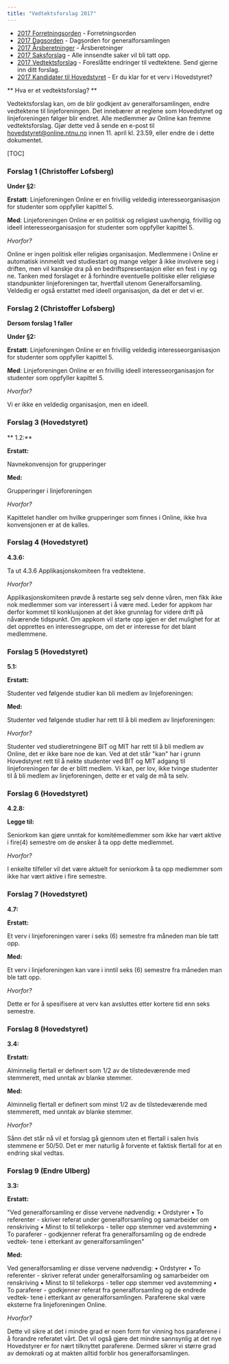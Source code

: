 ```yaml
---
title: "Vedtektsforslag 2017"
---
```


* [2017 Forretningsorden](/wiki/online/generalforsamlingen/2017/forretningsorden) - Forretningsorden
* [2017 Dagsorden](/wiki/online/generalforsamlingen/2017/dagsorden) - Dagsorden for generalforsamlingen
* [2017 Årsberetninger](/wiki/online/generalforsamlingen/2017/aarsberetninger) - Årsberetninger
* [2017 Saksforslag](/wiki/online/generalforsamlingen/2017/saksforslag) - Alle innsendte saker vil bli tatt opp.
* [2017 Vedtektsforslag](/wiki/online/generalforsamlingen/2017/vedtekstforslag) - Foreslåtte endringer til vedtektene. Send gjerne inn ditt forslag.
* [2017 Kandidater til Hovedstyret](/wiki/online/generalforsamlingen/2017/valg) - Er du klar for et verv i Hovedstyret?

** Hva er et vedtektsforslag? **

Vedtektsforslag kan, om de blir godkjent av generalforsamlingen, endre vedtektene til linjeforeningen. Det innebærer at reglene som Hovedstyret og linjeforeningen følger blir endret. Alle medlemmer av Online kan fremme vedtektsforslag. Gjør dette ved å sende en e-post til hovedstyret@online.ntnu.no innen 11. april kl. 23.59, eller endre de i dette dokumentet. 

[TOC]


### Forslag 1 (Christoffer Lofsberg)

**Under §2:**

**Erstatt**:
Linjeforeningen Online er en frivillig veldedig interesseorganisasjon for studenter som oppfyller kapittel 5. 

**Med**:
Linjeforeningen Online er en politisk og religiøst uavhengig, frivillig og ideell interesseorganisasjon for studenter som oppfyller kapittel 5.

_Hvorfor?_

Online er ingen politisk eller religiøs organisasjon. Medlemmene i Online er automatisk innmeldt ved studiestart og mange velger å ikke involvere seg i driften, men vil kanskje dra på en bedriftspresentasjon eller en fest i ny og ne. Tanken med forslaget er å forhindre eventuelle politiske eller religiøse standpunkter linjeforeningen tar, hvertfall utenom Generalforsamling. Veldedig er også erstattet med ideell organisasjon, da det er det vi er.

### Forslag 2 (Christoffer Lofsberg)

**Dersom forslag 1 faller**   

**Under §2:**

**Erstatt**:
Linjeforeningen Online er en frivillig veldedig interesseorganisasjon for studenter som oppfyller kapittel 5. 

**Med**:
Linjeforeningen Online er en frivillig ideell interesseorganisasjon for studenter som oppfyller kapittel 5. 

_Hvorfor?_

Vi er ikke en veldedig organisasjon, men en ideell.

### Forslag 3 (Hovedstyret)

** 1.2:**

**Erstatt:**

Navnekonvensjon for grupperinger

**Med:**

Grupperinger i linjeforeningen

_Hvorfor?_

Kapittelet handler om hvilke grupperinger som finnes i Online, ikke hva konvensjonen er at de kalles.

### Forslag 4 (Hovedstyret)

**4.3.6:**

Ta ut 4.3.6 Applikasjonskomiteen fra vedtektene.

_Hvorfor?_

Applikasjonskomiteen prøvde å restarte seg selv denne våren, men fikk ikke nok medlemmer som var interessert i å være med. Leder for appkom har derfor kommet til konklusjonen at det ikke grunnlag for videre drift på nåværende tidspunkt. Om appkom vil starte opp igjen er det mulighet for at det opprettes en interessegruppe, om det er interesse for det blant medlemmene.

### Forslag 5 (Hovedstyret)

**5.1:**

**Erstatt:**

Studenter ved følgende studier kan bli medlem av linjeforeningen:

**Med:**

Studenter ved følgende studier har rett til å bli medlem av linjeforeningen:

_Hvorfor?_

Studenter ved studieretningene BIT og MIT har rett til å bli medlem av Online, det er ikke bare noe de kan. Ved at det står "kan" har i grunn Hovedstyret rett til å nekte studenter ved BIT og MIT adgang til linjeforeningen før de er blitt medlem. Vi kan, per lov, ikke tvinge studenter til å bli medlem av linjeforeningen, dette er et valg de må ta selv.

### Forslag 6 (Hovedstyret)

**4.2.8:**

**Legge til:**

Seniorkom kan gjøre unntak for komitémedlemmer som ikke har vært aktive i fire(4) semestre om de ønsker å ta opp dette medlemmet.

_Hvorfor?_

I enkelte tilfeller vil det være aktuelt for seniorkom å ta opp medlemmer som ikke har vært aktive i fire semestre.

### Forslag 7 (Hovedstyret)

**4.7:**

**Erstatt:**

Et verv i linjeforeningen varer i seks (6) semestre fra måneden man ble tatt opp.

**Med:**

Et verv i linjeforeningen kan vare i inntil seks (6) semestre fra måneden man ble tatt opp.

_Hvorfor?_

Dette er for å spesifisere at verv kan avsluttes etter kortere tid enn seks semestre.

### Forslag 8 (Hovedstyret)

**3.4:**

**Erstatt:**

Alminnelig flertall er definert som 1/2 av de tilstedeværende med stemmerett, med unntak av blanke stemmer.

**Med:**

Alminnelig flertall er definert som minst 1/2 av de tilstedeværende med stemmerett, med unntak av blanke stemmer.

_Hvorfor?_

Sånn det står nå vil et forslag gå gjennom uten et flertall i salen hvis stemmene er 50/50. Det er mer naturlig å forvente et faktisk flertall for at en endring skal vedtas.


### Forslag 9 (Endre Ulberg)

**3.3:**

**Erstatt:**

"Ved generalforsamling er disse vervene nødvendig:
• Ordstyrer
• To referenter - skriver referat under generalforsamling og samarbeider om renskriving
• Minst to til tellekorps - teller opp stemmer ved avstemming
• To paraferer - godkjenner referat fra generalforsamling og de endrede vedtek-
tene i etterkant av generalforsamlingen"


**Med:**

Ved generalforsamling er disse vervene nødvendig:
• Ordstyrer
• To referenter - skriver referat under generalforsamling og samarbeider om renskriving
• Minst to til tellekorps - teller opp stemmer ved avstemming
• To paraferer - godkjenner referat fra generalforsamling og de endrede vedtek-
tene i etterkant av generalforsamlingen. Paraferene skal være eksterne fra linjeforeningen Online.

_Hvorfor?_

Dette vil sikre at det i mindre grad er noen form for vinning hos paraferene i å forandre referatet vårt. Det vil også gjøre det mindre sannsynlig at det nye Hovedstyrer er for nært tilknyttet paraferene. Dermed sikrer vi større grad av demokrati og at makten alltid forblir hos generalforsamlingen.
